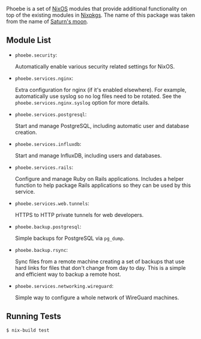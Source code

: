 Phoebe is a set of [NixOS][] modules that provide additional
functionality on top of the existing modules in [Nixpkgs][].  The name
of this package was taken from the name of [Saturn's moon][phoebe].

Module List
-----------

  * `phoebe.security`:

     Automatically enable various security related settings for NixOS.

  * `phoebe.services.nginx`:

     Extra configuration for nginx (if it's enabled elsewhere).  For
     example, automatically use syslog so no log files need to be
     rotated.  See the `phoebe.services.nginx.syslog` option for more
     details.

  * `phoebe.services.postgresql`:

    Start and manage PostgreSQL, including automatic user and database
    creation.

  * `phoebe.services.influxdb`:

     Start and manage InfluxDB, including users and databases.

  * `phoebe.services.rails`:

    Configure and manage Ruby on Rails applications.  Includes a
    helper function to help package Rails applications so they can be
    used by this service.

  * `phoebe.services.web.tunnels`:

     HTTPS to HTTP private tunnels for web developers.

  * `phoebe.backup.postgresql`:

     Simple backups for PostgreSQL via `pg_dump`.

  * `phoebe.backup.rsync`:

     Sync files from a remote machine creating a set of backups that
     use hard links for files that don't change from day to day.  This
     is a simple and efficient way to backup a remote host.

  * `phoebe.services.networking.wireguard`:

     Simple way to configure a whole network of WireGuard machines.


Running Tests
-------------

    $ nix-build test


[nixos]: https://nixos.org/
[nixpkgs]: https://nixos.org/nixpkgs/
[phoebe]: https://en.wikipedia.org/wiki/Phoebe_(moon)
